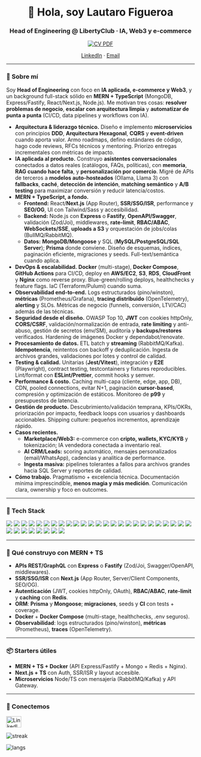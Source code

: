 <h1 align="center">👋 Hola, soy Lautaro Figueroa</h1>
<h3 align="center">Head of Engineering @ LibertyClub · IA, Web3 y e-commerce</h3>
<p align="center">
  <a href="LAUTARO_FIGUEROA_CV.pdf" target="_blank" rel="noopener">
    <img src="https://img.shields.io/badge/CV-Lautaro%20Figueroa-0A66C2?style=for-the-badge&logo=readthedocs&logoColor=white" alt="CV PDF" />
  </a>
</p>
<p align="center">
  <a href="https://www.linkedin.com/in/lautaro-figueroa-0374a523b/" target="_blank">LinkedIn</a> ·
  <a href="mailto:LautyfigueroaLau@gmail.com">Email</a>
</p>

---

### 🚀 Sobre mí

Soy **Head of Engineering** con foco en **IA aplicada, e-commerce y Web3**, y un background full-stack sólido en **MERN + TypeScript** (MongoDB, Express/Fastify, React/Next.js, Node.js). Me motivan tres cosas: **resolver problemas de negocio**, **escalar con arquitectura limpia** y **automatizar de punta a punta** (CI/CD, data pipelines y workflows con IA).

- **Arquitectura & liderazgo técnico.** Diseño e implemento **microservicios** con principios **DDD**, **Arquitectura Hexagonal**, **CQRS** y **event-driven** cuando aporta valor. Armo roadmaps, defino estándares de código, hago code reviews, RFCs técnicos y mentoring. Priorizo entregas incrementales con métricas de impacto.
- **IA aplicada al producto.** Construyo **asistentes conversacionales** conectados a datos reales (catálogos, FAQs, políticas), con **memoria**, **RAG cuando hace falta**, y **personalización por comercio**. Migré de APIs de terceros a **modelos auto-hosteados** (Ollama, Llama 3) con **fallbacks**, **caché**, **detección de intención**, **matching semántico** y **A/B testing** para maximizar conversión y reducir latencia/costos.
- **MERN + TypeScript, a fondo.**
  - **Frontend:** React/**Next.js** (App Router), **SSR/SSG/ISR**, performance y **SEO/OG**, UI con Tailwind/Sass y accesibilidad.
  - **Backend:** Node.js con **Express** o **Fastify**, **OpenAPI/Swagger**, validación (Zod/Joi), middlewares, **rate-limit**, **RBAC/ABAC**, **WebSockets/SSE**, **uploads a S3** y orquestación de jobs/colas (BullMQ/RabbitMQ).
  - **Datos:** **MongoDB/Mongoose** y SQL (**MySQL/PostgreSQL/SQL Server**); **Prisma** donde conviene. Diseño de esquemas, índices, paginación eficiente, migraciones y seeds. Full-text/semántica cuando aplica.
- **DevOps & escalabilidad.** **Docker** (multi-stage), **Docker Compose**, **GitHub Actions** para CI/CD, deploy en **AWS/EC2**, **S3**, **RDS**, **CloudFront** y **Nginx** como reverse proxy. Blue-green/rolling deploys, healthchecks y feature flags. IaC (Terraform/Pulumi) cuando suma.
- **Observabilidad end-to-end.** Logs estructurados (pino/winston), **métricas** (Prometheus/Grafana), **tracing distribuido** (OpenTelemetry), **alerting** y SLOs. Métricas de negocio (funnels, conversión, LTV/CAC) además de las técnicas.
- **Seguridad desde el diseño.** OWASP Top 10, **JWT** con cookies httpOnly, **CORS/CSRF**, validación/normalización de entrada, **rate limiting** y anti-abuso, gestión de secretos (env/SM), auditoría y **backups/restores** verificados. Hardening de imágenes Docker y dependabot/renovate.
- **Procesamiento de datos.** ETL batch y **streaming** (RabbitMQ/Kafka). **Idempotencia**, reintentos con backoff y deduplicación. Ingesta de archivos grandes, validaciones por lotes y control de calidad.
- **Testing & calidad.** Unitarias (**Jest/Vitest**), integración y **E2E** (Playwright), contract testing, testcontainers y fixtures reproducibles. Lint/format con **ESLint/Prettier**, commit hooks y semver.
- **Performance & costo.** Caching multi-capa (cliente, edge, app, DB), CDN, pooled connections, evitar N+1, paginación **cursor-based**, compresión y optimización de estáticos. Monitoreo de **p99** y presupuestos de latencia.
- **Gestión de producto.** Descubrimiento/validación temprana, KPIs/OKRs, priorización por impacto, feedback loops con usuarios y dashboards accionables. Shipping culture: pequeños incrementos, aprendizaje rápido.
- **Casos recientes.**
  - **Marketplace/Web3:** e-commerce con **cripto, wallets, KYC/KYB** y tokenización; IA vendedora conectada a inventario real.
  - **AI CRM/Leads:** scoring automático, mensajes personalizados (email/WhatsApp), cadencias y analítica de performance.
  - **Ingesta masiva:** pipelines tolerantes a fallos para archivos grandes hacia SQL Server y reportes de calidad.
- **Cómo trabajo.** Pragmatismo + excelencia técnica. Documentación mínima imprescindible, **menos magia y más medición**. Comunicación clara, ownership y foco en outcomes.

---

### 🧰 Tech Stack

<p>
  <img src="https://img.shields.io/badge/Python-000000?style=for-the-badge&logo=Python&logoColor=white" />
  <img src="https://img.shields.io/badge/Fastapi-339933?style=for-the-badge&logo=Fastapi&logoColor=white" />
  <img src="https://img.shields.io/badge/TypeScript-3178C6?style=for-the-badge&logo=typescript&logoColor=white" />
  <img src="https://img.shields.io/badge/JavaScript-F7DF1E?style=for-the-badge&logo=javascript&logoColor=black" />
  <img src="https://img.shields.io/badge/Node.js-339933?style=for-the-badge&logo=node.js&logoColor=white" />
  <img src="https://img.shields.io/badge/Express-000000?style=for-the-badge&logo=express&logoColor=white" />
  <img src="https://img.shields.io/badge/Fastify-000000?style=for-the-badge&logo=fastify&logoColor=white" />
  <img src="https://img.shields.io/badge/NestJS-E0234E?style=for-the-badge&logo=nestjs&logoColor=white" />
  <img src="https://img.shields.io/badge/React-20232A?style=for-the-badge&logo=react&logoColor=61DAFB" />
  <img src="https://img.shields.io/badge/Next.js-000000?style=for-the-badge&logo=next.js&logoColor=white" />
  <img src="https://img.shields.io/badge/TailwindCSS-0EA5E9?style=for-the-badge&logo=tailwindcss&logoColor=white" />
  <img src="https://img.shields.io/badge/Sass-CC6699?style=for-the-badge&logo=sass&logoColor=white" />

  <img src="https://img.shields.io/badge/MongoDB-10AA50?style=for-the-badge&logo=mongodb&logoColor=white" />
  <img src="https://img.shields.io/badge/PostgreSQL-31648C?style=for-the-badge&logo=postgresql&logoColor=white" />
  <img src="https://img.shields.io/badge/MySQL-00618A?style=for-the-badge&logo=mysql&logoColor=white" />
  <img src="https://img.shields.io/badge/SQL%20Server-CC2927?style=for-the-badge&logo=microsoftsqlserver&logoColor=white" />
  <img src="https://img.shields.io/badge/Redis-CC0000?style=for-the-badge&logo=redis&logoColor=white" />

  <img src="https://img.shields.io/badge/Prisma-2D3748?style=for-the-badge&logo=prisma&logoColor=white" />
  <img src="https://img.shields.io/badge/Mongoose-880000?style=for-the-badge&logo=mongoose&logoColor=white" />

  <img src="https://img.shields.io/badge/Solidity-363636?style=for-the-badge&logo=solidity&logoColor=white" />
  <img src="https://img.shields.io/badge/Docker-1D63ED?style=for-the-badge&logo=docker&logoColor=white" />
  <img src="https://img.shields.io/badge/Nginx-2E8B57?style=for-the-badge&logo=nginx&logoColor=white" />
  <img src="https://img.shields.io/badge/AWS-232F3E?style=for-the-badge&logo=amazonwebservices&logoColor=white" />
  <img src="https://img.shields.io/badge/GitHub%20Actions-1F6FEB?style=for-the-badge&logo=githubactions&logoColor=white" />

  <img src="https://img.shields.io/badge/Swagger-85EA2D?style=for-the-badge&logo=swagger&logoColor=black" />
  <img src="https://img.shields.io/badge/Zod-3E67B1?style=for-the-badge&logo=zod&logoColor=white" />
  <img src="https://img.shields.io/badge/Jest-C21325?style=for-the-badge&logo=jest&logoColor=white" />
  <img src="https://img.shields.io/badge/Vitest-6E9F18?style=for-the-badge&logo=vitest&logoColor=white" />
  <img src="https://img.shields.io/badge/Playwright-2EAD33?style=for-the-badge&logo=playwright&logoColor=white" />
  <img src="https://img.shields.io/badge/ESLint-4B32C3?style=for-the-badge&logo=eslint&logoColor=white" />
  <img src="https://img.shields.io/badge/Prettier-1A2B34?style=for-the-badge&logo=prettier&logoColor=white" />

  <img src="https://img.shields.io/badge/RabbitMQ-FF6600?style=for-the-badge&logo=rabbitmq&logoColor=white" />
  <img src="https://img.shields.io/badge/Kafka-231F20?style=for-the-badge&logo=apachekafka&logoColor=white" />
</p>

---

### 🧩 Qué construyo con MERN + TS

- **APIs REST/GraphQL** con **Express** o **Fastify** (Zod/Joi, Swagger/OpenAPI, middlewares).
- **SSR/SSG/ISR** con **Next.js** (App Router, Server/Client Components, SEO/OG).
- **Autenticación** (JWT, cookies httpOnly, OAuth), **RBAC/ABAC**, **rate-limit** y **caching** con **Redis**.
- **ORM**: **Prisma** y **Mongoose**; **migraciones**, seeds y **CI** con tests + coverage.
- **Docker** + **Docker Compose** (multi-stage, healthchecks, .env seguros).
- **Observabilidad**: logs estructurados (pino/winston), **métricas** (Prometheus), **traces** (OpenTelemetry).

---

### 📦 Starters útiles

- **MERN + TS + Docker** (API Express/Fastify + Mongo + Redis + Nginx).
- **Next.js + TS** con Auth, SSR/ISR y layout accesible.
- **Microservicios** Node/TS con mensajería (RabbitMQ/Kafka) y API Gateway.
---

### 🤝 Conectemos

<p align="left">
  <a href="https://www.linkedin.com/in/lautaro-figueroa-0374a523b/" target="blank">
    <img align="center" src="https://raw.githubusercontent.com/rahuldkjain/github-profile-readme-generator/master/src/images/icons/Social/linked-in-alt.svg" alt="LinkedIn" height="30" width="40" />
  </a>
</p>

<p>
  <img src="https://github-readme-streak-stats.herokuapp.com/?user=LauElToro&theme=tokyonight" alt="streak"/>
</p>
<p>
  <img src="https://github-readme-stats.vercel.app/api/top-langs?username=LauElToro&layout=compact&theme=tokyonight" alt="langs"/>
</p>
